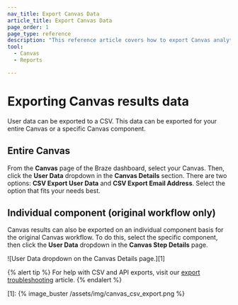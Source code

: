 ```yaml
---
nav_title: Export Canvas Data
article_title: Export Canvas Data
page_order: 1
page_type: reference
description: "This reference article covers how to export Canvas analytics."
tool: 
  - Canvas
  - Reports

---
```


# Exporting Canvas results data

User data can be exported to a CSV. This data can be exported for your entire Canvas or a specific Canvas component.

## Entire Canvas

From the **Canvas** page of the Braze dashboard, select your Canvas. Then, click the **User Data** dropdown in the **Canvas Details** section. There are two options: **CSV Export User Data** and **CSV Export Email Address**. Select the option that fits your needs best.

## Individual component (original workflow only)

Canvas results can also be exported on an individual component basis for the original Canvas workflow. To do this, select the specific component, then click the **User Data** dropdown in the **Canvas Step Details** page. 

![User Data dropdown on the Canvas Details page.][1]

{% alert tip %}
For help with CSV and API exports, visit our [export troubleshooting]({{site.baseurl}}/user_guide/data_and_analytics/export_braze_data/export_troubleshooting/) article.
{% endalert %}

[1]: {% image_buster /assets/img/canvas_csv_export.png %}
